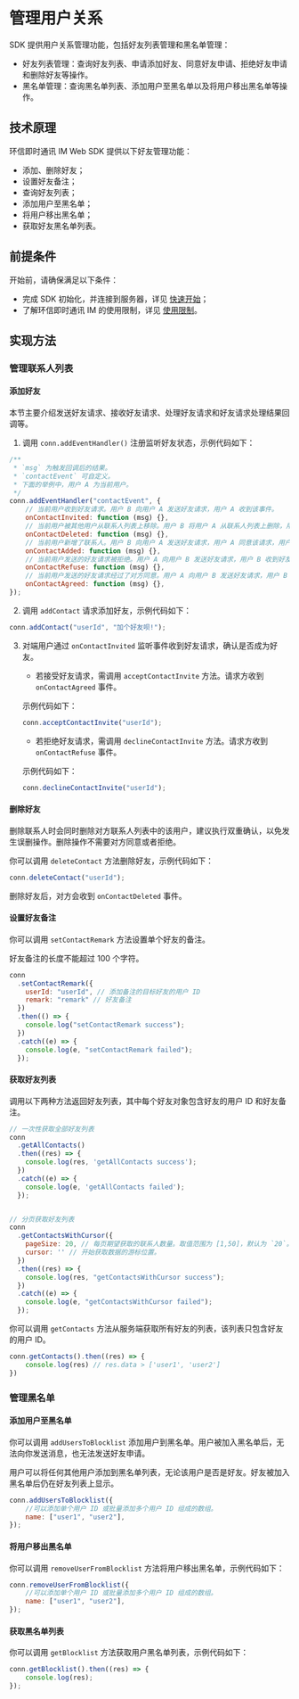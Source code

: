 # 管理用户关系

<Toc />

SDK 提供用户关系管理功能，包括好友列表管理和黑名单管理：
- 好友列表管理：查询好友列表、申请添加好友、同意好友申请、拒绝好友申请和删除好友等操作。
- 黑名单管理：查询黑名单列表、添加用户至黑名单以及将用户移出黑名单等操作。

## 技术原理

环信即时通讯 IM Web SDK 提供以下好友管理功能：
- 添加、删除好友；
- 设置好友备注；
- 查询好友列表；
- 添加用户至黑名单；
- 将用户移出黑名单；
- 获取好友黑名单列表。

## 前提条件

开始前，请确保满足以下条件：
- 完成 SDK 初始化，并连接到服务器，详见 [快速开始](quickstart.html)；
- 了解环信即时通讯 IM 的使用限制，详见 [使用限制](/product/limitation.html)。

## 实现方法

### 管理联系人列表

#### 添加好友

本节主要介绍发送好友请求、接收好友请求、处理好友请求和好友请求处理结果回调等。

1. 调用 `conn.addEventHandler()` 注册监听好友状态，示例代码如下：

```javascript
/**
 * `msg` 为触发回调后的结果。
 * `contactEvent` 可自定义。
 * 下面的举例中，用户 A 为当前用户。
 */
conn.addEventHandler("contactEvent", {
    // 当前用户收到好友请求。用户 B 向用户 A 发送好友请求，用户 A 收到该事件。
    onContactInvited: function (msg) {},
    // 当前用户被其他用户从联系人列表上移除。用户 B 将用户 A 从联系人列表上删除，用户 A 收到该事件。
    onContactDeleted: function (msg) {},
    // 当前用户新增了联系人。用户 B 向用户 A 发送好友请求，用户 A 同意该请求，用户 A 收到该事件，而用户 B 收到 `onContactAgreed` 事件。
    onContactAdded: function (msg) {},
    // 当前用户发送的好友请求被拒绝。用户 A 向用户 B 发送好友请求，用户 B 收到好友请求后，拒绝加好友，则用户 A 收到该事件。
    onContactRefuse: function (msg) {},
    // 当前用户发送的好友请求经过了对方同意。用户 A 向用户 B 发送好友请求，用户 B 收到好友请求后，同意加好友，则用户 A 收到该事件。
    onContactAgreed: function (msg) {},
});
```

2. 调用 `addContact` 请求添加好友，示例代码如下：

```javascript
conn.addContact("userId", "加个好友呗!");
```

3. 对端用户通过 `onContactInvited` 监听事件收到好友请求，确认是否成为好友。
    - 若接受好友请求，需调用 `acceptContactInvite` 方法。请求方收到 `onContactAgreed` 事件。

    示例代码如下：
    
    ```javascript
    conn.acceptContactInvite("userId");
    ```
    
    - 若拒绝好友请求，需调用 `declineContactInvite` 方法。请求方收到 `onContactRefuse` 事件。
    
    示例代码如下：
    
    ```javascript
    conn.declineContactInvite("userId");
    ```

#### 删除好友

删除联系人时会同时删除对方联系人列表中的该用户，建议执行双重确认，以免发生误删操作。删除操作不需要对方同意或者拒绝。

你可以调用 `deleteContact` 方法删除好友，示例代码如下：

```javascript
conn.deleteContact("userId");
```

删除好友后，对方会收到 `onContactDeleted` 事件。

#### 设置好友备注

你可以调用 `setContactRemark` 方法设置单个好友的备注。

好友备注的长度不能超过 100 个字符。

```javascript
conn
  .setContactRemark({
    userId: "userId", // 添加备注的目标好友的用户 ID
    remark: "remark" // 好友备注
  })
  .then(() => {
    console.log("setContactRemark success");
  })
  .catch((e) => {
    console.log(e, "setContactRemark failed");
  });
```

#### 获取好友列表

调用以下两种方法返回好友列表，其中每个好友对象包含好友的用户 ID 和好友备注。

```javascript
// 一次性获取全部好友列表
conn
  .getAllContacts()
  .then((res) => {
    console.log(res, 'getAllContacts success');
  })
  .catch((e) => {
    console.log(e, 'getAllContacts failed');
  });


// 分页获取好友列表
conn
  .getContactsWithCursor({
    pageSize: 20, // 每页期望获取的联系人数量。取值范围为 [1,50]，默认为 `20`。
    cursor: '' // 开始获取数据的游标位置。
  })
  .then((res) => {
    console.log(res, "getContactsWithCursor success");
  })
  .catch((e) => {
    console.log(e, "getContactsWithCursor failed");
  });
```

你可以调用 `getContacts` 方法从服务端获取所有好友的列表，该列表只包含好友的用户 ID。

```javascript
conn.getContacts().then((res) => {
    console.log(res) // res.data > ['user1', 'user2']
})
```

### 管理黑名单

#### 添加用户至黑名单

你可以调用 `addUsersToBlocklist` 添加用户到黑名单。用户被加入黑名单后，无法向你发送消息，也无法发送好友申请。

用户可以将任何其他用户添加到黑名单列表，无论该用户是否是好友。好友被加入黑名单后仍在好友列表上显示。

```javascript
conn.addUsersToBlocklist({
    //可以添加单个用户 ID 或批量添加多个用户 ID 组成的数组。
    name: ["user1", "user2"],
});
```

#### 将用户移出黑名单

你可以调用 `removeUserFromBlocklist` 方法将用户移出黑名单，示例代码如下：

```javascript
conn.removeUserFromBlocklist({
    //可以添加单个用户 ID 或批量添加多个用户 ID 组成的数组。
    name: ["user1", "user2"],
});
```

#### 获取黑名单列表

你可以调用 `getBlocklist` 方法获取用户黑名单列表，示例代码如下：

```javascript
conn.getBlocklist().then((res) => {
    console.log(res);
});
```
